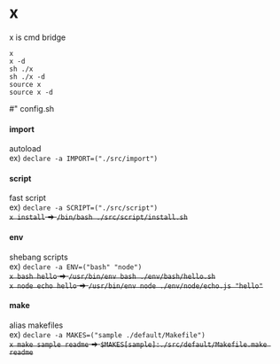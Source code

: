 # x
x is cmd bridge
  
`x`  
`x -d`  
`sh ./x`  
`sh ./x -d`  
`source x`  
`source x -d`  

  
#" config.sh
#### import
autoload  
ex) `declare -a IMPORT=("./src/import")`  
#### script
fast script  
ex) `declare -a SCRIPT=("./src/script")`  
~~`x install` => `/bin/bash ./src/script/install.sh`~~  
#### env
shebang scripts  
ex) `declare -a ENV=("bash" "node")`  
~~`x bash hello` => `/usr/bin/env bash ./env/bash/hello.sh`~~  
~~`x node echo hello` => `/usr/bin/env node ./env/node/echo.js "hello"`~~  
#### make
alias makefiles  
ex) `declare -a MAKES=("sample ./default/Makefile")`  
~~`x make sample readme` => `$MAKES[sample]:./src/default/Makefile.make readme`~~  

